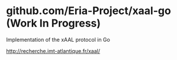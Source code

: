 # github.com/Eria-Project/xaal-go (Work In Progress)
Implementation of the xAAL protocol in Go

http://recherche.imt-atlantique.fr/xaal/